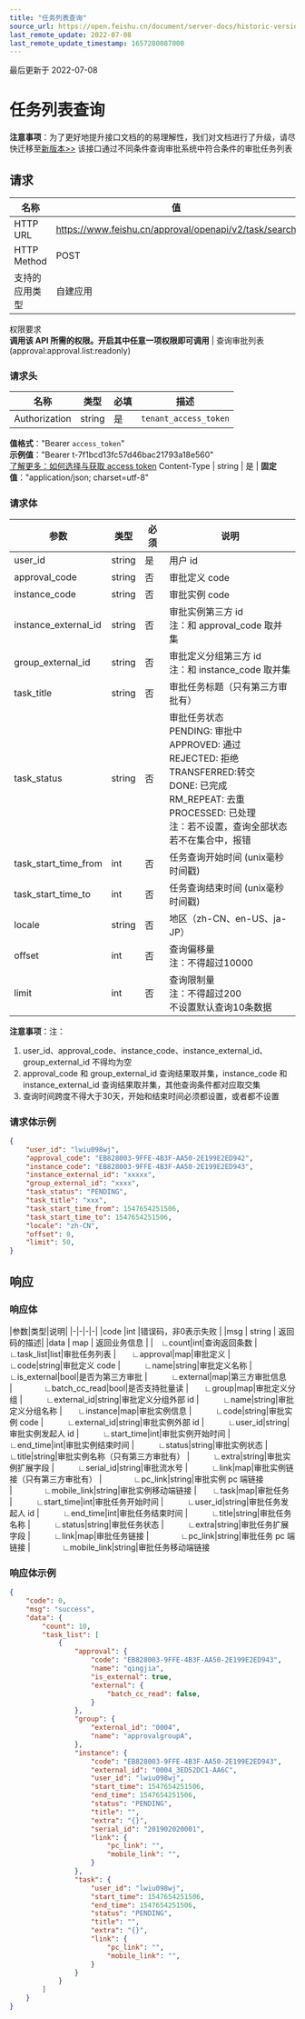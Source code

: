 ```yaml
---
title: "任务列表查询"
source_url: https://open.feishu.cn/document/server-docs/historic-version/approval/v2/approval-search/task-list-query
last_remote_update: 2022-07-08
last_remote_update_timestamp: 1657280087000
---
```

最后更新于 2022-07-08

# 任务列表查询
**注意事项**：为了更好地提升接口文档的的易理解性，我们对文档进行了升级，请尽快迁移至[新版本>>](https://open.feishu.cn/document/uAjLw4CM/ukTMukTMukTM/reference/approval-v4/task/search)
该接口通过不同条件查询审批系统中符合条件的审批任务列表

## 请求
名称 | 值
---|---
HTTP URL | https://www.feishu.cn/approval/openapi/v2/task/search
HTTP Method | POST
支持的应用类型 | 自建应用
权限要求  
 **调用该 API 所需的权限。开启其中任意一项权限即可调用** | 查询审批列表(approval:approval.list:readonly)

### 请求头

名称 | 类型 | 必填 | 描述
--- | --- | --- | ---
Authorization | string | 是 | `tenant_access_token`  
**值格式**："Bearer `access_token`"  
**示例值**："Bearer t-7f1bcd13fc57d46bac21793a18e560"  
 [了解更多：如何选择与获取 access token](https://open.feishu.cn/document/uAjLw4CM/ugTN1YjL4UTN24CO1UjN/trouble-shooting/how-to-choose-which-type-of-token-to-use)
Content-Type | string | 是 | **固定值**："application/json; charset=utf-8"

### 请求体

|参数|类型|必须|说明|
|-|-|-|-|
|user_id|string|是|用户 id
|approval_code|string|否|审批定义 code
|instance_code|string|否|审批实例 code
|instance_external_id|string|否|审批实例第三方 id<br>注：和 approval_code 取并集
|group_external_id|string|否|审批定义分组第三方 id<br>注：和 instance_code 取并集
|task_title|string|否|审批任务标题（只有第三方审批有）
|task_status|string|否|审批任务状态<br>PENDING:   审批中<br>APPROVED:   通过<br>REJECTED:   拒绝<br>TRANSFERRED:转交<br> DONE:      已完成<br>RM_REPEAT:  去重<br> PROCESSED:  已处理<br>注：若不设置，查询全部状态<br>若不在集合中，报错
|task_start_time_from|int|否|任务查询开始时间 (unix毫秒时间戳)
|task_start_time_to|int|否|任务查询结束时间 (unix毫秒时间戳)
|locale|string|否|地区（zh-CN、en-US、ja-JP）
|offset|int|否|查询偏移量<br>注：不得超过10000
|limit|int|否|查询限制量<br>注：不得超过200<br>不设置默认查询10条数据 
**注意事项**：注：
1. user_id、approval_code、instance_code、instance_external_id、group_external_id 不得均为空
2. approval_code 和 group_external_id 查询结果取并集，instance_code 和 instance_external_id 查询结果取并集，其他查询条件都对应取交集
3. 查询时间跨度不得大于30天，开始和结束时间必须都设置，或者都不设置  

### 请求体示例

```json
{
	"user_id": "lwiu098wj",
	"approval_code": "EB828003-9FFE-4B3F-AA50-2E199E2ED942",
	"instance_code": "EB828003-9FFE-4B3F-AA50-2E199E2ED943",
	"instance_external_id": "xxxxx",
	"group_external_id": "xxxx",
	"task_status": "PENDING",
	"task_title": "xxx",
	"task_start_time_from": 1547654251506,
	"task_start_time_to": 1547654251506,
	"locale": "zh-CN",
	"offset": 0,
	"limit": 50,
}
```

## 响应

### 响应体

|参数|类型|说明|
|-|-|-|-|
|code |int |错误码，非0表示失败 |
|msg | string | 返回码的描述|
|data | map | 返回业务信息 |
|&emsp;∟count|int|查询返回条数
|&emsp;∟task_list|list|审批任务列表
|&emsp;&emsp;∟approval|map|审批定义
|&emsp;&emsp;&emsp;∟code|string|审批定义 code
|&emsp;&emsp;&emsp;∟name|string|审批定义名称
|&emsp;&emsp;&emsp;∟is_external|bool|是否为第三方审批
|&emsp;&emsp;&emsp;∟external|map|第三方审批信息
|&emsp;&emsp;&emsp;&emsp;∟batch_cc_read|bool|是否支持批量读
|&emsp;&emsp;∟group|map|审批定义分组
|&emsp;&emsp;&emsp;∟external_id|string|审批定义分组外部 id
|&emsp;&emsp;&emsp;∟name|string|审批定义分组名称
|&emsp;&emsp;∟instance|map|审批实例信息
|&emsp;&emsp;&emsp;∟code|string|审批实例 code
|&emsp;&emsp;&emsp;∟external_id|string|审批实例外部 id
|&emsp;&emsp;&emsp;∟user_id|string|审批实例发起人 id
|&emsp;&emsp;&emsp;∟start_time|int|审批实例开始时间
|&emsp;&emsp;&emsp;∟end_time|int|审批实例结束时间
|&emsp;&emsp;&emsp;∟status|string|审批实例状态
|&emsp;&emsp;&emsp;∟title|string|审批实例名称（只有第三方审批有）
|&emsp;&emsp;&emsp;∟extra|string|审批实例扩展字段
|&emsp;&emsp;&emsp;∟serial_id|string|审批流水号
|&emsp;&emsp;&emsp;∟link|map|审批实例链接（只有第三方审批有）
|&emsp;&emsp;&emsp;&emsp;∟pc_link|string|审批实例 pc 端链接
|&emsp;&emsp;&emsp;&emsp;∟mobile_link|string|审批实例移动端链接
|&emsp;&emsp;∟task|map|审批任务
|&emsp;&emsp;&emsp;∟start_time|int|审批任务开始时间
|&emsp;&emsp;&emsp;∟user_id|string|审批任务发起人 id
|&emsp;&emsp;&emsp;∟end_time|int|审批任务结束时间
|&emsp;&emsp;&emsp;∟title|string|审批任务名称
|&emsp;&emsp;&emsp;∟status|string|审批任务状态
|&emsp;&emsp;&emsp;∟extra|string|审批任务扩展字段
|&emsp;&emsp;&emsp;∟link|map|审批任务链接
|&emsp;&emsp;&emsp;&emsp;∟pc_link|string|审批任务 pc 端链接
|&emsp;&emsp;&emsp;&emsp;∟mobile_link|string|审批任务移动端链接

### 响应体示例

```json
{
	"code": 0,
	"msg": "success",
	"data": {
		"count": 10,
		"task_list": [
			{
				"approval": {
					"code": "EB828003-9FFE-4B3F-AA50-2E199E2ED943",
					"name": "qingjia",
					"is_external": true,
				 	"external": {
						"batch_cc_read": false,
					}
				},
				"group": {
					"external_id": "0004",
					"name": "approvalgroupA",
				},
				"instance": {
					"code": "EB828003-9FFE-4B3F-AA50-2E199E2ED943",
					"external_id": "0004_3ED52DC1-AA6C",
					"user_id": "lwiu098wj",
					"start_time": 1547654251506,
					"end_time": 1547654251506,
					"status": "PENDING",
					"title": "",
					"extra": "{}",
					"serial_id": "201902020001",
					"link": {
						"pc_link": "",
						"mobile_link": "",
					}
				},
				"task": {
					"user_id": "lwiu098wj",
					"start_time": 1547654251506,
					"end_time": 1547654251506,
					"status": "PENDING",
					"title": "",
					"extra": "{}",
					"link": {
						"pc_link": "",
						"mobile_link": "",
					}
				}
			}
		]
	}
}
```
